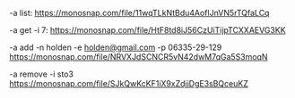-a list:
https://monosnap.com/file/11wqTLkNtBdu4AoflJnVN5rTQfaLCq

-a get -i 7:
https://monosnap.com/file/HtF8td8iJ56CzUiTijpTCXXAEVG3KK

-a add -n holden -e holden@gmail.com -p 06335-29-129
https://monosnap.com/file/NRVXJdSCNCR5vN42dwM7qGa5S3moqN

-a remove -i sto3
https://monosnap.com/file/SJkQwKcKF1iX9xZdjjDgE3sBQceuKZ
